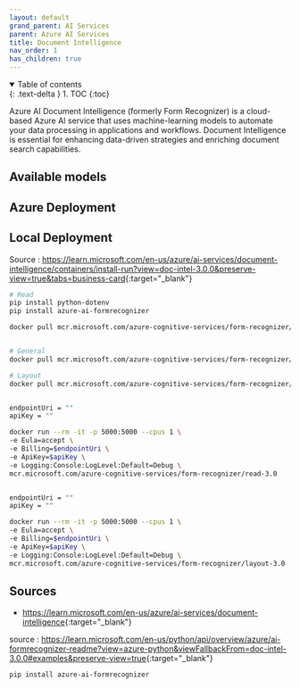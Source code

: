 ```yaml
---
layout: default
grand_parent: AI Services
parent: Azure AI Services
title: Document Intelligence
nav_order: 1
has_children: true
---
```


<details open markdown="block">
  <summary>
    Table of contents
  </summary>
  {: .text-delta }
1. TOC
{:toc}
</details>

Azure AI Document Intelligence (formerly Form Recognizer) is a cloud-based Azure AI service that uses machine-learning models to automate your data processing in applications and workflows. Document Intelligence is essential for enhancing data-driven strategies and enriching document search capabilities.

## Available models


## Azure Deployment



## Local Deployment

Source : <https://learn.microsoft.com/en-us/azure/ai-services/document-intelligence/containers/install-run?view=doc-intel-3.0.0&preserve-view=true&tabs=business-card>{:target="_blank"}


``` bash
# Read
pip install python-dotenv
pip install azure-ai-formrecognizer

docker pull mcr.microsoft.com/azure-cognitive-services/form-recognizer/read-3.0


# General
docker pull mcr.microsoft.com/azure-cognitive-services/form-recognizer/document-3.0

# Layout
docker pull mcr.microsoft.com/azure-cognitive-services/form-recognizer/layout-3.0

```


``` bash

endpointUri = ""
apiKey = ""

docker run --rm -it -p 5000:5000 --cpus 1 \
-e Eula=accept \
-e Billing=$endpointUri \
-e ApiKey=$apiKey \
-e Logging:Console:LogLevel:Default=Debug \
mcr.microsoft.com/azure-cognitive-services/form-recognizer/read-3.0

```

``` bash

endpointUri = ""
apiKey = ""

docker run --rm -it -p 5000:5000 --cpus 1 \
-e Eula=accept \
-e Billing=$endpointUri \
-e ApiKey=$apiKey \
-e Logging:Console:LogLevel:Default=Debug \
mcr.microsoft.com/azure-cognitive-services/form-recognizer/layout-3.0

```

## Sources

- <https://learn.microsoft.com/en-us/azure/ai-services/document-intelligence>{:target="_blank"}

source : <https://learn.microsoft.com/en-us/python/api/overview/azure/ai-formrecognizer-readme?view=azure-python&viewFallbackFrom=doc-intel-3.0.0#examples&preserve-view=true>{:target="_blank"}

``` bash
pip install azure-ai-formrecognizer
```
